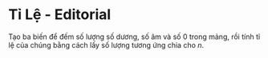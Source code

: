 # Tỉ Lệ - Editorial

Tạo ba biến để đếm số lượng số dương, số âm và số $0$ trong mảng, rồi tính tỉ lệ của chúng bằng cách lấy số lượng tương ứng chia cho $n$.
